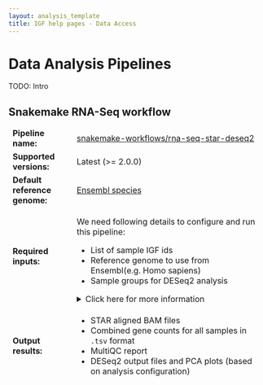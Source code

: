 ```yaml
---
layout: analysis_template
title: IGF help pages - Data Access
---
```


<h1>Data Analysis Pipelines</h1>

TODO: Intro

<!--

<div class="table-responsive">
  <table class="table table-hover">
    <thead style="font-weight:bold;">
      <tr class="table-light">
        <td scope="col">Analyses name</td>
        <td scope="col">Pipeline used</td>
        <td scope="col">Status</td>
      </tr>
    </thead>
    <tbody>
      <tr>
        <td><a href="#snakemake-workflows_rna-seq-star-deseq2">RNA-Seq alignment and DE</a></td>
        <td><a href="https://github.com/snakemake-workflows/rna-seq-star-deseq2">snakemake-workflows/rna-seq-star-deseq2</a></td>
        <td>Active</td>
      </tr>
      <tr>
        <td><a href="#nf-core_rnaseq">RNA-Seq alignment and QC</a></td>
        <td><a href="https://nf-co.re/rnaseq">nf-core/rnaseq</a></td>
        <td>Active</td>
      </tr>
      <tr>
        <td><a href="#nf-core_atacseq">ATAC-Seq alignment, peak calling and QC</a></td>
        <td><a href="https://nf-co.re/atacseq">nf-core/atacseq</a></td>
        <td>Active</td>
      </tr>
      <tr>
        <td><a href="#geomxngspipeline">Count data (DCC) and QC for GeoMx Digital Spatial Profiler (DSP) system</a></td>
        <td><a href="https://nanostring.com/products/geomx-digital-spatial-profiler/geomx-dsp-overview/">geomxngspipeline</a></td>
        <td>Active</td>
      </tr>
      
      <tr>
        <td>ChIP-Seq alignment, peak calling and QC</td>
        <td><a href="#nf-core_chipseq">nf-core/chipseq</a></td>
        <td>Untested</td>
      </tr>
      <tr>
        <td>WGS or Exome variant calling</td>
        <td><a href="#nf-core_sarek">nf-core/sarek</a></td>
        <td>Untested</td>
      </tr>
      <tr>
        <td>Phylogeny analysis from bacterial whole genome sequences</td>
        <td><a href="#nf-core_bactmap">nf-core/bactmap</a></td>
        <td>Untested</td>
      </tr>
      <tr>
        <td>CUT&TAG and CUT&RUN alignment and QC</td>
        <td><a href="#nf-core_cutandrun">nf-core/cutandrun</a></td>
        <td>Untested</td>
      </tr>
      <tr>
        <td>Hi-C data alignment and QC</td>
        <td><a href="#nf-core_hic">nf-core/hic</a></td>
        <td>Untested</td>
      </tr>
      <tr>
        <td>Small RNA-Seq alignment and QC</td>
        <td><a href="#nf-core_smrnaseq">nf-core/smrnaseq</a></td>
        <td>Active</td>
      </tr>
      <tr>
        <td>Bisulfite-Sequencing alignment and QC</td>
        <td><a href="#nf-core_methylseq">nf-core/methylseq</a></td>
        <td>Active</td>
      </tr>
      <tr>
        <td>Amplicon sequencing analysis workflow using DADA2 and QIIME2</td>
        <td><a href="#nf-core_ampliseq">nf-core/ampliseq</a></td>
        <td>Untested</td>
      </tr>
      
    </tbody>
  </table>
</div>
-->
<h2 id="snakemake-workflows_rna-seq-star-deseq2">Snakemake RNA-Seq workflow</h2>

<div>
  <table class="table" style="border:hidden;">
    <tbody>
      <tr>
        <td style="border:hidden; width:25%"><b>Pipeline name:</b></td>
        <td style="border:hidden;"><a href="https://github.com/snakemake-workflows/rna-seq-star-deseq2">snakemake-workflows/rna-seq-star-deseq2</a></td>
      </tr>
      <tr>
        <td style="border:hidden; width:25%"><b>Supported versions:</b></td>
        <td style="border:hidden;">Latest (>= 2.0.0)</td>
      </tr>
      <tr>
        <td style="border:hidden; width:25%"><b>Default reference genome:</b></td>
        <td style="border:hidden;"><a href="https://www.ensembl.org/info/about/species.html">Ensembl species</a></td>
      </tr>
      <tr>
        <td style="border:hidden; width:25%"><b>Required inputs:</b></td>
        <td style="border:hidden;">
        <p>
          We need following details to configure and run this pipeline:
          <ul>
            <li>List of sample IGF ids</li>
            <li>Reference genome to use from Ensembl(e.g. Homo sapiens)</li>
            <li>Sample groups for DESeq2 analysis</li>
          </ul>
        </p>
        <details>
          <summary>Click here for more information</summary><p/>
          <p><b>Reference genome</b></p>
            <ul>
              <li>Species name (e.g., homo sapiens)</li>
              <li>Ensembl release number (e.g., 110), for using any specific version of annotation</li>
              <li>Genome build tag (e.g., GRCh38)</li>
            </ul>
          <p><b>Sample metadata</b></p>
          Simple metadata:<pre>sample_id,condition
    IGF001,untreated
    IGF002,treated</pre>
    Complex metadata:<pre>
  sample_id,treatment_1,treatment_2
  IGF001,untreated,untreated
  IGF002,untreated,treated
  IGF003,untreated,treated</pre>
          <p><b>Sample group info</b></p>
          Simple group:
          Check this <a href="https://github.com/snakemake-workflows/rna-seq-star-deseq2/blob/master/.test/config_basic/config.yaml">example</a>
          <pre><code>
  Group: treated-vs-untreated
    variable_of_interest: condition
    level_of_interest: treated
          </pre></code>
          Complex group:
          Check this <a href="https://github.com/snakemake-workflows/rna-seq-star-deseq2/blob/master/.test/config_complex/config.yaml">example</a>
          <pre>Group: treatment_1_alone
    variable_of_interest: treatment_1
    level_of_interest: treated</pre>
        </details></td>
      </tr>
      <tr>
        <td style="border:hidden; width:25%"><b>Output results:</b></td>
        <td style="border:hidden;">
        <ul>
        <li>STAR aligned BAM files</li>
        <li>Combined gene counts for all samples in <code>.tsv</code> format</li>
        <li>MultiQC report</li>
        <li>DESeq2 output files and PCA plots (based on analysis configuration)</li>
        </ul>
        </td>
      </tr>
    </tbody>
  </table>
</div>

<!--
<div>
  <h2 id="nf-core_rnaseq">NF-core RNA-Seq workflow</h2>
  <table class="table" style="border:hidden;">
    <thead>
    </thead>
    <tbody>
      <tr>
        <td style="border:hidden; width:25%"><b>Pipeline name:</b></td>
        <td style="border:hidden;"><a href="https://nf-co.re/rnaseq">nf-co.re/rnaseq</a></td>
      </tr>
      <tr>
        <td style="border:hidden; width:25%"><b>Supported versions:</b></td>
        <td style="border:hidden;">Latest (>= 3.12.0)</td>
      </tr>
      <tr>
        <td style="border:hidden; width:25%"><b>Default reference genome:</b></td>
        <td style="border:hidden;"><a href="https://ewels.github.io/AWS-iGenomes/">iGenome</a></td>
      </tr>
      <tr>
        <td style="border:hidden; width:25%"><b>Required inputs:</b></td>
        <td style="border:hidden;">
          <p>
            We need following details to configure and run this pipeline:
            <ul>
              <li>List of sample IGF ids and replicate information</li>
              <li>Reference genome from <a href="https://ewels.github.io/AWS-iGenomes/">iGenome</a>(e.g. GRCh38)</li>
              <li>List of <a href="https://nf-co.re/rnaseq/3.12.0/parameters/">parameters</a> for NF-core pipeline run</li>
            </ul>
          </p>
          <details>
            <summary>Click here for more information</summary><p/>
              <p>
                <b>List of sample IGF ids</b>. For e.g.,
                <pre><code>
                IGF001
                IGF002
                </code></pre>
              </p>
              <p>
               <b>List of NF-core RNA-Seq pipeline parameters</b>. For e.g.,
               <pre><code>
                 --aligner star_rsem
                 --deseq2_vst
               </pre></code>
              </p>
          </details>
        </td>
      </tr>
      <tr>
        <td style="border:hidden; width:25%"><b>Output results:</b></td>
        <td style="border:hidden;"><a href="https://nf-co.re/rnaseq/latest/docs/output">NF-core RNA-Seq output</a></td>
      </tr>
    </tbody>
  </table>
</div>



<div>
  <h2 id="nf-core_atacseq">NF-core ATAC-Seq workflow</h2>
  <table class="table" style="border:hidden;">
    <thead>
    </thead>
    <tbody>
      <tr>
        <td style="border:hidden; width:25%"><b>Pipeline name:</b></td>
        <td style="border:hidden;"><a href="https://nf-co.re/atacseq">nf-co.re/atacseq</a></td>
      </tr>
      <tr>
        <td style="border:hidden; width:25%"><b>Supported versions:</b></td>
        <td style="border:hidden;">Latest (>= 2.1.2)</td>
      </tr>
      <tr>
        <td style="border:hidden; width:25%"><b>Default reference genome:</b></td>
        <td style="border:hidden;"><a href="https://ewels.github.io/AWS-iGenomes/">iGenome</a></td>
      </tr>
      <tr>
        <td style="border:hidden; width:25%"><b>Required inputs:</b></td>
        <td style="border:hidden;">
          <p>
            We need following details to configure and run this pipeline:
            <ul>
              <li>List of sample IGF ids</li>
              <li>Control samples for peak calling (if any)</li>
              <li>Reference genome from <a href="https://ewels.github.io/AWS-iGenomes/">iGenome</a>(e.g. GRCh38)</li>
              <li>List of <a href="https://nf-co.re/atacseq/2.1.2/parameters/">parameters</a> for NF-core pipeline run</li>
            </ul>
          </p>
          <details>
            <summary>Click here for more information</summary><p/>
              <p>
                <b>List of sample IGF ids and replicates</b>. For e.g.,
                <pre><code>
                #igf_id,sample_group,replicate_id
                IGF001,CONTROL,1
                IGF002,CONTROL,2
                IGF003,CONTROL,3
                </code></pre>
              </p>
              <p>
                <b>Peak calling control samples (if any)</b>. For e.g.,
                <pre><code>
                #igf_id,sample_group,replicate_id,control,control_replicate
                IGF001,CONTROL,1,,
                IGF002,CONTROL,2,,
                IGF003,CONTROL,3,,
                IGF004,TREATMENT,1,CONTROL,1
                IGF005,TREATMENT,2,CONTROL,2
                IGF006,TREATMENT,3,CONTROL,3
                </code></pre>
              </p>
              <p>
               <b>List of NF-core ATAC-Seq pipeline parameters</b>. For e.g.,
               <pre><code>
                 --trim_nextseq 20
                 --aligner bwa
                 --narrow_peak
               </pre></code>
              </p>
          </details>
        </td>
      </tr>
      <tr>
        <td style="border:hidden; width:25%"><b>Output results:</b></td>
        <td style="border:hidden;"><a href="https://nf-co.re/atacseq/latest/docs/output">NF-core ATAC-Seq output</a></td>
      </tr>
    </tbody>
  </table>
</div>



<div>
  <h2 id="geomxngspipeline">GeoMx NGS Pipeline</h2>
  <table class="table" style="border:hidden;">
    <thead>
    </thead>
    <tbody>
      <tr>
        <td style="border:hidden; width:25%"><b>Pipeline name:</b></td>
        <td style="border:hidden;"><a href="https://nanostring.com/products/geomx-digital-spatial-profiler/geomx-dsp-overview/">GeoMx NGS Pipeline</a></td>
      </tr>
      <tr>
        <td style="border:hidden; width:25%"><b>Supported versions:</b></td>
        <td style="border:hidden;">Latest (>= 2.3.3.10)</td>
      </tr>
      <tr>
        <td style="border:hidden; width:25%"><b>Required inputs:</b></td>
        <td style="border:hidden;">
          <p>
            We need following details to configure and run this pipeline:
            <ul>
              <li>List of sample IGF ids and DSP ids</li>
              <li>GeoMx experiment configuration file</li>
              <li>Probe assay metadata describing the gene targets present in the data, PKC files can be found <a href="https://nanostring.com/products/geomx-digital-spatial-profiler/geomx-dsp-configuration-files/">here</a></li>
            </ul>
          </p>
          <details>
            <summary>Click here for more information</summary><p/>
              <p>
                <b>List of sample IGF ids and DSP ids</b>. For e.g.,
                <pre><code>
                #igf_id,dsp_id
                IGF001,DSP001
                IGF002,DSP002
                </code></pre>
              </p>
          </details>
        </td>
      </tr>
      <tr>
        <td style="border:hidden; width:25%"><b>Output results:</b></td>
        <td style="border:hidden;">
          <ul>
            <li>DCC count files</li>
            <li>DCC count QC based on latest version of these <a href="https://github.com/imperial-genomics-facility/igf-dockerfiles/tree/main/bioconductor-geomxworkflows/templates">templates</a></li>
          </ul>
        </td>
      </tr>
    </tbody>
  </table>
</div>
-->
<!--


<h2 id="nf-core_chipseq">NF-core ChIP-Seq workflow</h2>

<h2 id="nf-core_sarek">NF-core Sarek</h2>



<h2 id="nf-core_bactmap">NF-core Bacterial phylogeny analysis</h2>

<h2 id="nf-core_cutandrun">NF-core CUT&RUN anslysis</h2>

<h2 id="nf-core_hic">NF-core Hi-C data anslysis</h2>

<h2 id="nf-core_smrnaseq">NF-core Small RNA-Seq analysis</h2>

<h2 id="nf-core_methylseq">NF-core Methylation (Bisulfite-Sequencing) analysis</h2>

<h2 id="nf-core_ampliseq">NF-core Amplicon sequencing analysis</h2>
-->